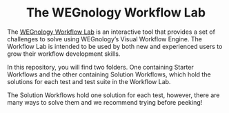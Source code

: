 <h1 align="center">
  The WEGnology Workflow Lab
</h1>

The [WEGnology Workflow Lab](http://docs.app.wnology.io/workflow-lab/lab/) is an interactive tool that provides a set of challenges to solve using WEGnology’s Visual Workflow Engine. The Workflow Lab is intended to be used by both new and experienced users to grow their workflow development skills.

In this repository, you will find two folders. One containing Starter Workflows and the other containing Solution Workflows, which hold the solutions for each test and test suite in the Workflow Lab.

The Solution Workflows hold one solution for each test, however, there are many ways to solve them and we recommend trying before peeking!

